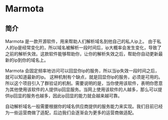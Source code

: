 # Marmota

## 简介
Marmota 是一款开源软件，用来帮助人们解析域名到他自己的私人ip上。
由于私人的ip是经常变化的，所以域名被解析一段时间后，ip大概率会发生变化，导致了之前的解析失效。这款软件能够帮助你，让你的解析失效之后，帮助你自动更新最新的ip到你的域名上。

Marmota 会固定频率地访问可以回显你ip的服务，所以当ip失效一段时间之后，就可以知道最新的ip。
这种机制有个缺点，就是回显你ip的服务，必须是可用的。所以这个项目引入了群验证的机制。需要说明的是，当你使用该软件，表明你愿意为其他使用该软件的人提供ip回显服务。当网上使用该软件的人越多，那么可以提供ip回显的服务也越多，因此ip回显的能力就会越来越可靠。

自动解析域名一般需要根据你的域名供应商提供的服务能力来实现。我们目前已经为一些运营商做了适配，后边我们会逐渐会为更多的运营商做适配。